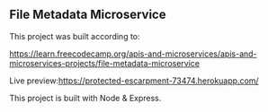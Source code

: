  ## File Metadata Microservice

This project was built according to:

https://learn.freecodecamp.org/apis-and-microservices/apis-and-microservices-projects/file-metadata-microservice

Live preview:https://protected-escarpment-73474.herokuapp.com/

This project is built with Node & Express.



